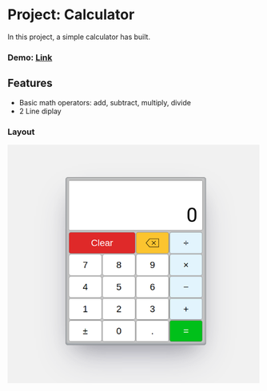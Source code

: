 # **Project: Calculator**

In this project, a simple calculator has built.


### Demo: [Link](https://ev0clu.github.io/calculator/)


## Features
- Basic math operators: add, subtract, multiply, divide
- 2 Line diplay

### Layout
![layout picture](https://github.com/ev0clu/calculator/blob/main/layout.png?raw=true)